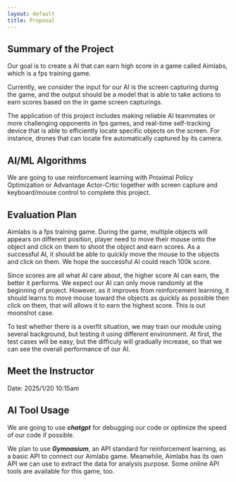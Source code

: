 ```yaml
---
layout: default
title: Proposal
---
```


## Summary of the Project
Our goal is to create a AI that can earn high score in a game called Aimlabs, which is a fps training game. 

Currently, we consider the input for our AI is the screen capturing during the game, and the output should be a model that is able to take actions to earn scores based on the in game screen capturings.

The application of this project includes making reliable AI teammates or more challenging opponents in fps games, and real-time self-tracking device that is able to efficiently locate specific objects on the screen. For instance, drones that can locate fire automatically captured by its camera.

## AI/ML Algorithms
We are going to use reinforcement learning with Proximal Policy Optimization or Advantage Actor-Crtic together with screen capture and keyboard/mouse control to complete this project.

## Evaluation Plan
Aimlabs is a fps training game. During the game, multiple objects will appears on different position, player need to move their mouse onto the object and click on them to shoot the object and earn scores. As a successful AI, it should be able to quickly move the mouse to the objects and click on them. We hope the successful AI could reach 100k score.

Since scores are all what AI care about, the higher score AI can earn, the better it performs. We expect our AI can only move randomly at the beginning of project. However, as it improves from reinforcement learning, it should learns to move mouse toward the objects as quickly as possible then click on them, that will allows it to earn the highest score. This is out moonshot case.

To test whether there is a overfit situation, we may train our module using several background, but testing it using different environment. At first, the test cases will be easy, but the difficuly will gradually increase, so that we can see the overall performance of our AI.

## Meet the Instructor
Date: 2025/1/20 10:15am

## AI Tool Usage
We are going to use ***chatgpt*** for debugging our code or optimize the speed of our code if possible.

We plan to use ***Gymnasium***, an API standard for reinforcement learning, as a basic API to connect our Aimlabs game. Meanwhile, Aimlabs has its own API we can use to extract the data for analysis purpose. Some online API tools are available for this game, too.
